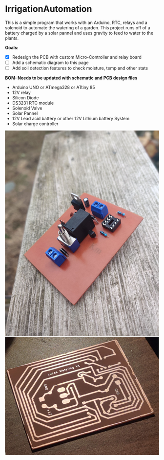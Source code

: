 # IrrigationAutomation
This is a simple program that works with an Arduino, RTC, relays and a solenoid to automate the watering of a garden. This project runs off of a battery charged by a solar pannel and uses gravity to feed to water to the plants.


**Goals:**  
- [x] Redesign the PCB with custom Micro-Controller and relay board  
- [ ] Add a schematic diagram to this page  
- [ ] Add soil detection features to check moisture, temp and other stats   

**BOM: Needs to be updated with schematic and PCB design files**  

- Arduino UNO or ATmega328 or ATtiny 85  
- 12V relay 
- Silicon Diode  
- DS3231 RTC module  
- Solenoid Valve  
- Solar Pannel  
- 12V Lead acid battery or other 12V Lithium battery System  
- Solar charge controller  

![](board_image1.jpg)
![](board_image2.jpg)

